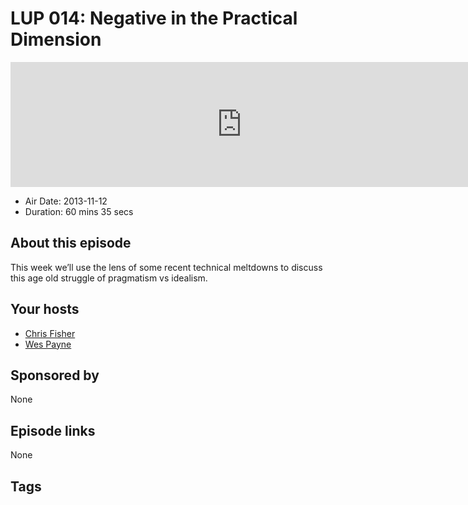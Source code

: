 # LUP 014: Negative in the Practical Dimension

<iframe src="https://player.fireside.fm/v2/RUkczH-V+eKPNfn40?theme=dark" width="740" height="200" frameborder="0" scrolling="no"></iframe>

* Air Date: 2013-11-12
* Duration: 60 mins 35 secs

## About this episode

This week we’ll use the lens of some recent technical meltdowns to discuss this age old struggle of pragmatism vs idealism.

## Your hosts
* [Chris Fisher](https://linuxunplugged.com/hosts/chrislas)
* [Wes Payne](https://linuxunplugged.com/hosts/wes)

## Sponsored by

None



## Episode links

None



## Tags

